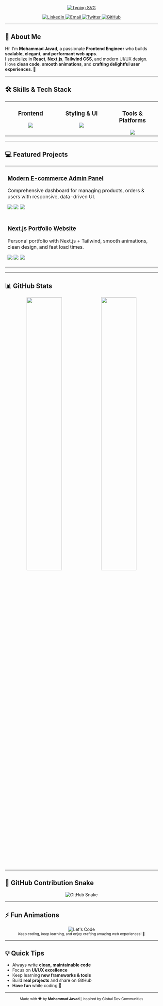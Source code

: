 <div align="center">

<!-- Typing SVG Header -->
<a href="https://git.io/typing-svg">
  <img src="https://readme-typing-svg.demolab.com?font=Fira+Code&weight=700&size=42&pause=1000&color=0A66C2&center=true&vCenter=true&width=800&lines=Mohammad+Javad;Frontend+Engineer;Digital+Experience+Architect" alt="Typing SVG" />
</a>

<!-- Social Links -->
<p align="center">
  <a href="https://www.linkedin.com/in/YOUR_LINKEDIN_USERNAME/">
    <img src="https://img.shields.io/badge/LinkedIn-0A66C2?style=for-the-badge&logo=linkedin&logoColor=white" alt="LinkedIn">
  </a>
  <a href="mailto:mohammadjavad.m@gmail.com">
    <img src="https://img.shields.io/badge/Email-D14836?style=for-the-badge&logo=gmail&logoColor=white" alt="Email">
  </a>
  <a href="https://twitter.com/YOUR_TWITTER">
    <img src="https://img.shields.io/badge/Twitter-1DA1F2?style=for-the-badge&logo=twitter&logoColor=white" alt="Twitter">
  </a>
  <a href="https://github.com/mohammadjavadqm">
    <img src="https://img.shields.io/badge/GitHub-181717?style=for-the-badge&logo=github&logoColor=white" alt="GitHub">
  </a>
</p>

</div>

---

## 👋 About Me

Hi! I'm **Mohammad Javad**, a passionate **Frontend Engineer** who builds **scalable, elegant, and performant web apps**.  
I specialize in **React**, **Next.js**, **Tailwind CSS**, and modern UI/UX design.  
I love **clean code**, **smooth animations**, and **crafting delightful user experiences**. 🚀

---

## 🛠 Skills & Tech Stack

<table align="center">
  <tr valign="top">
    <td align="center" width="33%">
      <h3>Frontend</h3>
      <img src="https://skillicons.dev/icons?i=react,nextjs,ts,js,redux,vite&theme=dark&perline=3" />
    </td>
    <td align="center" width="33%">
      <h3>Styling & UI</h3>
      <img src="https://skillicons.dev/icons?i=tailwind,css,html,chakra,figma,emotion&theme=dark&perline=3" />
    </td>
    <td align="center" width="33%">
      <h3>Tools & Platforms</h3>
      <img src="https://skillicons.dev/icons?i=docker,git,github,actions,firebase,vercel&theme=dark&perline=3" />
    </td>
  </tr>
</table>

---

## 💻 Featured Projects

<table align="center" width="100%">
  <tr>
    <td>
      <h3><a href="https://github.com/mohammadjavadqm/REPO1" target="_blank">Modern E-commerce Admin Panel</a></h3>
      <p>Comprehensive dashboard for managing products, orders & users with responsive, data-driven UI.</p>
      <p>
        <img src="https://img.shields.io/badge/React-61DAFB?style=flat-square&logo=react&logoColor=black">
        <img src="https://img.shields.io/badge/Redux-764ABC?style=flat-square&logo=redux&logoColor=white">
        <img src="https://img.shields.io/badge/Firebase-FFCA28?style=flat-square&logo=firebase&logoColor=black">
      </p>
    </td>
  </tr>
  <tr>
    <td>
      <h3><a href="https://github.com/mohammadjavadqm/REPO2" target="_blank">Next.js Portfolio Website</a></h3>
      <p>Personal portfolio with Next.js + Tailwind, smooth animations, clean design, and fast load times.</p>
      <p>
        <img src="https://img.shields.io/badge/Next.js-000000?style=flat-square&logo=nextdotjs&logoColor=white">
        <img src="https://img.shields.io/badge/TypeScript-3178C6?style=flat-square&logo=typescript&logoColor=white">
        <img src="https://img.shields.io/badge/Tailwind_CSS-06B6D4?style=flat-square&logo=tailwindcss&logoColor=white">
      </p>
    </td>
  </tr>
</table>

---

## 📊 GitHub Stats

<p align="center">
  <img src="https://github-readme-stats.vercel.app/api?username=mohammadjavadqm&show_icons=true&theme=transparent&hide_border=true&rank_icon=github&cache_seconds=1800" width="48%" />
  <img src="https://github-readme-stats.vercel.app/api/top-langs/?username=mohammadjavadqm&layout=compact&theme=transparent&hide_border=true&cache_seconds=1800" width="48%" />
</p>

---

## 🐍 GitHub Contribution Snake

<div align="center">

<img src="https://raw.githubusercontent.com/MohammadJavadQm/mohammadjavadQM/main/output/github-contribution-grid-snake.svg" alt="GitHub Snake" />
<img src="https://raw.githubusercontent.com/MohammadJavadQm/mohammadjavadQM/main/output/github-contribution-grid-snake-dark.svg" style="display:none;" />

</div>

---

## ⚡ Fun Animations

<div align="center">
  <img src="https://capsule-render.vercel.app/api?type=waving&color=0A66C2&height=90&section=header&animation=fadeIn&fontSize=32&text=Let's+Code!" alt="Let's Code"/>
  <br/>
  <sub>Keep coding, keep learning, and enjoy crafting amazing web experiences! 🎨</sub>
</div>

---

## 💡 Quick Tips

- Always write **clean, maintainable code**  
- Focus on **UI/UX excellence**  
- Keep learning **new frameworks & tools**  
- Build **real projects** and share on GitHub  
- **Have fun** while coding 🎉

---

<div align="center">
  <sub>Made with ❤️ by <b>Mohammad Javad</b> | Inspired by Global Dev Communities</sub>
</div>
